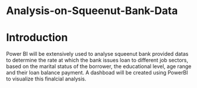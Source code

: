 # Analysis-on-Squeenut-Bank-Data

# **Introduction**
Power BI will be extensively used to analyse squeenut bank provided datas to determine the rate at which the bank issues loan to different job sectors, based on the marital status of the borrower, the educational level, age range and their loan balance payment. A dashboad will be created using PowerBI to visualize this finalcial analysis.

